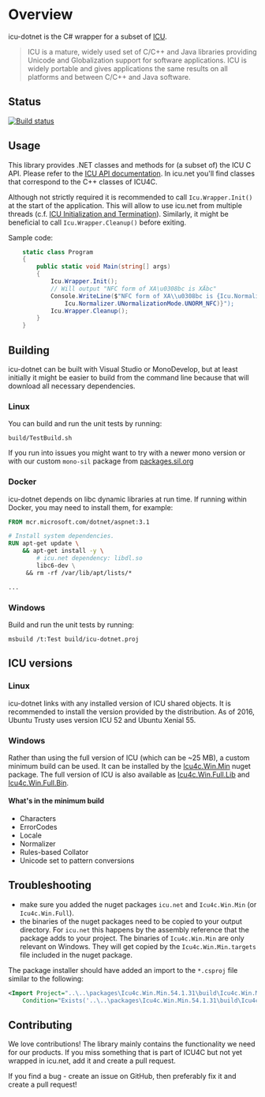 # Overview

icu-dotnet is the C# wrapper for a subset of [ICU](https://icu.unicode.org/).
>ICU is a mature, widely used set of C/C++ and Java libraries providing Unicode and Globalization support for software applications. ICU is widely portable and gives applications the same results on all platforms and between C/C++ and Java software.

## Status

<!--
| OS      | Status |
| ------- | ------ |
| Linux   | [![Build Status](https://jenkins.lsdev.sil.org/view/Icu/view/All/job/IcuDotNet-Linux-any-master-release/badge/icon)](https://jenkins.lsdev.sil.org/view/Icu/view/All/job/IcuDotNet-Linux-any-master-release/) |
| Windows | [![Build Status](https://jenkins.lsdev.sil.org/view/Icu/view/All/job/IcuDotNet-Win-any-master-release/badge/icon)](https://jenkins.lsdev.sil.org/view/Icu/view/All/job/IcuDotNet-Win-any-master-release/) |
-->

[![Build status](https://ci.appveyor.com/api/projects/status/moxh4lc39hfeotq9?svg=true)](https://ci.appveyor.com/project/SIL_Language_Technology/icu-dotnet)

## Usage

This library provides .NET classes and methods for (a subset of) the ICU C API. Please refer to the
[ICU API documentation](https://unicode-org.github.io/icu-docs/apidoc/released/icu4c/). In icu.net
you'll find classes that correspond to the C++ classes of ICU4C.

Although not strictly required it is recommended to call `Icu.Wrapper.Init()` at the start of
the application. This will allow to use icu.net from multiple threads
(c.f. [ICU Initialization and Termination](https://unicode-org.github.io/icu/userguide/icu/design.html#icu4c-initialization-and-termination)).
Similarly, it might be beneficial to call `Icu.Wrapper.Cleanup()` before exiting.

Sample code:

``` csharp
	static class Program
	{
		public static void Main(string[] args)
		{
			Icu.Wrapper.Init();
			// Will output "NFC form of XA\u0308bc is XÄbc"
			Console.WriteLine($"NFC form of XA\\u0308bc is {Icu.Normalizer.Normalize("XA\u0308bc",
				Icu.Normalizer.UNormalizationMode.UNORM_NFC)}");
			Icu.Wrapper.Cleanup();
		}
	}
```

## Building

icu-dotnet can be built with Visual Studio or MonoDevelop, but at least initially it might be
easier to build from the command line because that will download all necessary dependencies.

### Linux

You can build and run the unit tests by running:

    build/TestBuild.sh

If you run into issues you might want to try with a newer mono version or with our custom `mono-sil` package from [packages.sil.org](http://packages.sil.org/)

### Docker

icu-dotnet depends on libc dynamic libraries at run time. If running within Docker, you may
need to install them, for example:

```Dockerfile
FROM mcr.microsoft.com/dotnet/aspnet:3.1

# Install system dependencies.
RUN apt-get update \
    && apt-get install -y \
        # icu.net dependency: libdl.so
        libc6-dev \
     && rm -rf /var/lib/apt/lists/*

...
```

### Windows

Build and run the unit tests by running:

    msbuild /t:Test build/icu-dotnet.proj

## ICU versions

### Linux

icu-dotnet links with any installed version of ICU shared objects. It is
recommended to install the version provided by the distribution.  As of 2016,
Ubuntu Trusty uses version ICU 52 and Ubuntu Xenial 55.

### Windows

Rather than using the full version of ICU (which can be ~25 MB), a custom minimum
build can be used. It can be installed by the
[Icu4c.Win.Min](https://www.nuget.org/packages/Icu4c.Win.Min/) nuget package.
The full version of ICU is also available as
[Icu4c.Win.Full.Lib](https://www.nuget.org/packages/Icu4c.Win.Full.Lib/) and
[Icu4c.Win.Full.Bin](https://www.nuget.org/packages/Icu4c.Win.Full.Bin/).

#### What's in the minimum build

- Characters
- ErrorCodes
- Locale
- Normalizer
- Rules-based Collator
- Unicode set to pattern conversions

## Troubleshooting

- make sure you added the nuget packages `icu.net` and `Icu4c.Win.Min`
  (or `Icu4c.Win.Full`).
- the binaries of the nuget packages need to be copied to your output directory.
  For `icu.net` this happens by the assembly reference that the package
  adds to your project. The binaries of `Icu4c.Win.Min` are only relevant on
  Windows. They will get copied by the `Icu4c.Win.Min.targets` file included
  in the nuget package.

The package installer should have added an import to the `*.csproj` file similar to the following:

```xml
<Import Project="..\..\packages\Icu4c.Win.Min.54.1.31\build\Icu4c.Win.Min.targets"
	Condition="Exists('..\..\packages\Icu4c.Win.Min.54.1.31\build\Icu4c.Win.Min.targets')" />
```

## Contributing

We love contributions! The library mainly contains the functionality we need for our products. If you
miss something that is part of ICU4C but not yet wrapped in icu.net, add it and create a pull request.

If you find a bug - create an issue on GitHub, then preferably fix it and create a pull request!
